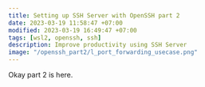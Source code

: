```yaml
---
title: Setting up SSH Server with OpenSSH part 2
date: 2023-03-19 11:58:47 +07:00
modified: 2023-03-19 16:49:47 +07:00
tags: [wsl2, openssh, ssh]
description: Improve productivity using SSH Server
image: "/openssh_part2/l_port_forwarding_usecase.png"
---
```


Okay part 2 is here. 



